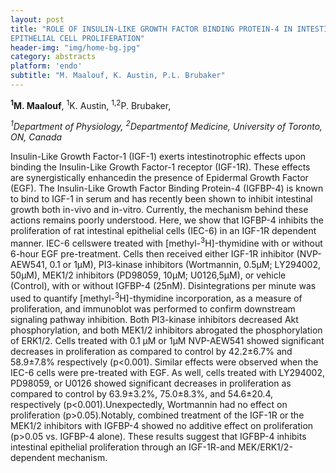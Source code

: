 ```yaml
---
layout: post
title: "ROLE OF INSULIN-LIKE GROWTH FACTOR BINDING PROTEIN-4 IN INTESTINAL
EPITHELIAL CELL PROLIFERATION"
header-img: "img/home-bg.jpg"
category: abstracts
platform: 'endo'
subtitle: "M. Maalouf, K. Austin, P.L. Brubaker"
---
```

__<sup>1</sup>M. Maalouf__, <sup>1</sup>K. Austin, <sup>1,2</sup>P. Brubaker,

_<sup>1</sup>Department of Physiology, <sup>2</sup>Departmentof Medicine, University of
Toronto, ON, Canada_

Insulin-Like Growth Factor-1 (IGF-1) exerts intestinotrophic effects
upon binding the Insulin-Like Growth Factor-1 receptor (IGF-1R). These
effects are synergistically enhancedin the presence of Epidermal Growth
Factor (EGF). The Insulin-Like Growth Factor Binding Protein-4 (IGFBP-4)
is known to bind to IGF-1 in serum and has recently been shown to
inhibit intestinal growth both in-vivo and in-vitro. Currently, the
mechanism behind these actions remains poorly understood. Here, we show
that IGFBP-4 inhibits the proliferation of rat intestinal epithelial
cells (IEC-6) in an IGF-1R dependent manner. IEC-6 cellswere treated
with \[methyl-<sup>3</sup>H\]-thymidine with or without 6-hour EGF pre-treatment.
Cells then received either IGF-1R inhibitor (NVP-AEW541, 0.1 or 1µM),
PI3-kinase inhibitors (Wortmannin, 0.5µM; LY294002, 50µM), MEK1/2
inhibitors (PD98059, 10µM; U0126,5µM), or vehicle (Control), with or
without IGFBP-4 (25nM). Disintegrations per minute was used to quantify
\[methyl-<sup>3</sup>H\]-thymidine incorporation, as a measure of proliferation,
and immunoblot was performed to confirm downstream signaling pathway
inhibition. Both PI3-kinase inhibitors decreased Akt phosphorylation,
and both MEK1/2 inhibitors abrogated the phosphorylation of ERK1/2.
Cells treated with 0.1 µM or 1µM NVP-AEW541 showed significant decreases
in proliferation as compared to control by 42.2±6.7% and 58.9±7.8%
respectively (p&lt;0.001). Similar effects were observed when the IEC-6
cells were pre-treated with EGF. As well, cells treated with LY294002,
PD98059, or U0126 showed significant decreases in proliferation as
compared to control by 63.9±3.2%, 75.0±8.3%, and 54.6±20.4, respectively
(p&lt;0.001).Unexpectedly, Wortmannin had no effect on proliferation
(p&gt;0.05).Notably, combined treatment of the IGF-1R or the MEK1/2
inhibitors with IGFBP-4 showed no additive effect on proliferation
(p&gt;0.05 vs. IGFBP-4 alone). These results suggest that IGFBP-4
inhibits intestinal epithelial proliferation through an IGF-1R-and
MEK/ERK1/2-dependent mechanism.
